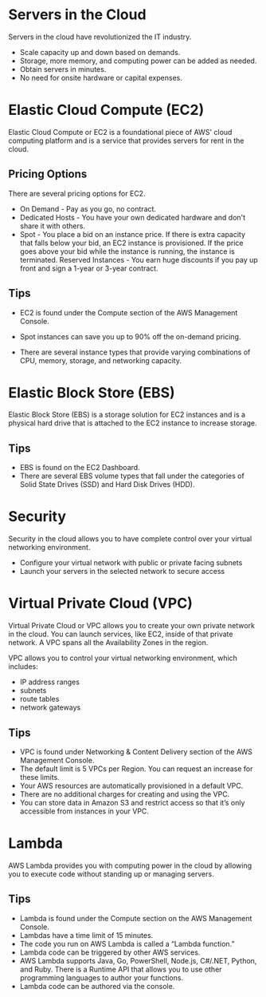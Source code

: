 # Servers in the Cloud
Servers in the cloud have revolutionized the IT industry.

- Scale capacity up and down based on demands.
- Storage, more memory, and computing power can be added as needed.
- Obtain servers in minutes.
- No need for onsite hardware or capital expenses.

# Elastic Cloud Compute (EC2)
Elastic Cloud Compute or EC2 is a foundational piece of AWS' cloud computing platform and is a service that provides servers for rent in the cloud.

## Pricing Options
There are several pricing options for EC2.

- On Demand - Pay as you go, no contract.
- Dedicated Hosts - You have your own dedicated hardware and don't share it with others.
- Spot - You place a bid on an instance price. If there is extra capacity that falls below your bid, an EC2 instance is provisioned. If the price goes above your bid while the instance is running, the instance is terminated.
Reserved Instances - You earn huge discounts if you pay up front and sign a 1-year or 3-year contract.
## Tips
- EC2 is found under the Compute section of the AWS Management Console.

- Spot instances can save you up to 90% off the on-demand pricing.

- There are several instance types that provide varying combinations of CPU, memory, storage, and networking capacity.

# Elastic Block Store (EBS)

Elastic Block Store (EBS) is a storage solution for EC2 instances and is a physical hard drive that is attached to the EC2 instance to increase storage.
## Tips
- EBS is found on the EC2 Dashboard.
- There are several EBS volume types that fall under the categories of Solid State Drives (SSD) and Hard Disk Drives (HDD).

# Security
Security in the cloud allows you to have complete control over your virtual networking environment. 
- Configure your virtual network with public or private facing subnets
- Launch your servers in the selected network to secure access

# Virtual Private Cloud (VPC)
Virtual Private Cloud or VPC allows you to create your own private network in the cloud. You can launch services, like EC2, inside of that private network. A VPC spans all the Availability Zones in the region.

VPC allows you to control your virtual networking environment, which includes:
- IP address ranges
- subnets
- route tables
- network gateways
## Tips
- VPC is found under Networking & Content Delivery section of the AWS Management Console.
- The default limit is 5 VPCs per Region. You can request an increase for these limits.
- Your AWS resources are automatically provisioned in a default VPC.
- There are no additional charges for creating and using the VPC.
- You can store data in Amazon S3 and restrict access so that it’s only accessible from instances in your VPC.

# Lambda
AWS Lambda provides you with computing power in the cloud by allowing you to execute code without standing up or managing servers. 
## Tips
- Lambda is found under the Compute section on the AWS Management Console.
- Lambdas have a time limit of 15 minutes.
- The code you run on AWS Lambda is called a “Lambda function.”
- Lambda code can be triggered by other AWS services.
- AWS Lambda supports Java, Go, PowerShell, Node.js, C#/.NET, Python, and Ruby. There is a Runtime API that allows you to use other programming languages to author your functions. 
- Lambda code can be authored via the console.


